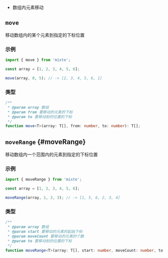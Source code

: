 - 数组内元素移动

## `move`

移动数组内的某个元素到指定的下标位置

### 示例

```ts
import { move } from 'mixte';

const array = [1, 2, 3, 4, 5, 6];

move(array, 0, 5); // -> [2, 3, 4, 5, 6, 1]
```

### 类型

```ts
/**
 * @param array 数组
 * @param from 要移动的元素的下标
 * @param to 要移动到的位置的下标
 */
function move<T>(array: T[], from: number, to: number): T[];
```

## `moveRange` {#moveRange}

移动数组内一个范围内的元素到指定的下标位置

### 示例

```ts
import { moveRange } from 'mixte';

const array = [1, 2, 3, 4, 5, 6];

moveRange(array, 1, 3, 3); // -> [1, 5, 6, 2, 3, 4]
```

### 类型

```ts
/**
 * @param array 数组
 * @param start 要移动的元素的起始下标
 * @param moveCount 要移动的元素的个数
 * @param to 要移动到的位置的下标
 */
function moveRange<T>(array: T[], start: number, moveCount: number, to: number): T[];
```
